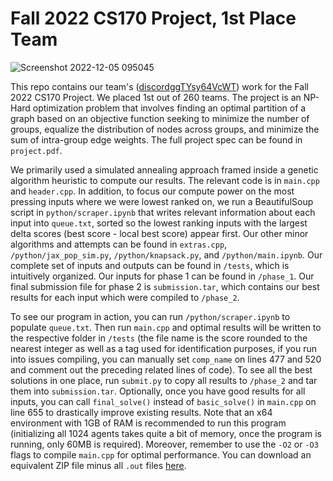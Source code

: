 # Fall 2022 CS170 Project, 1st Place Team

![Screenshot 2022-12-05 095045](https://user-images.githubusercontent.com/15487210/205707155-8a213d55-ddaf-4897-bb12-3b2ff310c4a7.png)

This repo contains our team's ([discordggTYsy64VcWT](https://discord.gg/TYsy64VcWT)) work for the Fall 2022 CS170 Project. We placed 1st out of 260 teams. The project is an NP-Hard optimization problem that involves finding an optimal partition of a graph based on an objective function seeking to minimize the number of groups, equalize the distribution of nodes across groups, and minimize the sum of intra-group edge weights. The full project spec can be found in `project.pdf`.

We primarily used a simulated annealing approach framed inside a genetic algorithm heuristic to compute our results. The relevant code is in `main.cpp` and `header.cpp`. In addition, to focus our compute power on the most pressing inputs where we were lowest ranked on, we run a BeautifulSoup script in `python/scraper.ipynb` that writes relevant information about each input into `queue.txt`, sorted so the lowest ranking inputs with the largest delta scores (best score - local best score) appear first. Our other minor algorithms and attempts can be found in `extras.cpp`, `/python/jax_pop_sim.py`, `/python/knapsack.py`, and `/python/main.ipynb`. Our complete set of inputs and outputs can be found in `/tests`, which is intuitively organized. Our inputs for phase 1 can be found in `/phase_1`. Our final submission file for phase 2 is `submission.tar`, which contains our best results for each input which were compiled to `/phase_2`.

To see our program in action, you can run `/python/scraper.ipynb` to populate `queue.txt`. Then run `main.cpp` and optimal results will be written to the respective folder in `/tests` (the file name is the score rounded to the nearest integer as well as a tag used for identification purposes, if you run into issues compiling, you can manually set `comp_name` on lines 477 and 520 and comment out the preceding related lines of code). To see all the best solutions in one place, run `submit.py` to copy all results to `/phase_2` and tar them into `submission.tar`. Optionally, once you have good results for all inputs, you can call `final_solve()` instead of `basic_solve()` in `main.cpp` on line 655 to drastically improve existing results. Note that an x64 environment with 1GB of RAM is recommended to run this program (initializing all 1024 agents takes quite a bit of memory, once the program is running, only 60MB is required). Moreover, remember to use the `-O2` or `-O3` flags to compile `main.cpp` for optimal performance. You can download an equivalent ZIP file minus all `.out` files [here](...).
